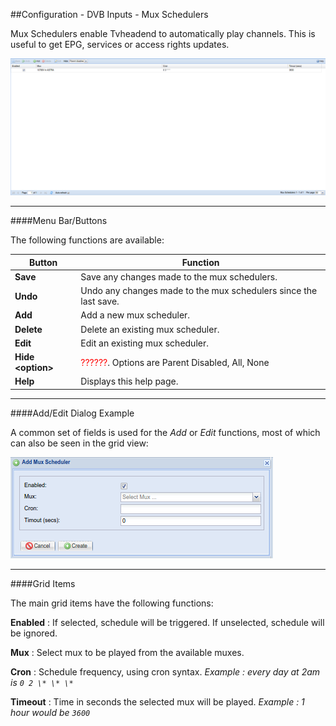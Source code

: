 ##Configuration - DVB Inputs - Mux Schedulers

Mux Schedulers enable Tvheadend to automatically play channels. This is
useful to get EPG, services or access rights updates.

!['Mux Schedulers \'Add\' Dialog' Tab](docresources/configdvbmuxsched.png)

---

####Menu Bar/Buttons

The following functions are available:

Button             | Function
-------------------|---------
**Save**           | Save any changes made to the mux schedulers.
**Undo**           | Undo any changes made to the mux schedulers since the last save.
**Add**            | Add a new mux scheduler.
**Delete**         | Delete an existing mux scheduler.
**Edit**           | Edit an existing mux scheduler.
**Hide <option\>** | <font color=red>??????</font>. Options are Parent Disabled, All, None
**Help**           | Displays this help page. 

---

####Add/Edit Dialog Example

A common set of fields is used for the _Add_ or _Edit_ functions, most
of which can also be seen in the grid view:

!['Mux Schedulers \'Add\' Dialog' Tab](docresources/configdvbmuxsched1.png)

---

####Grid Items

The main grid items have the following functions:

**Enabled**
: If selected, schedule will be triggered. If unselected, schedule will be
  ignored.

**Mux**
: Select mux to be played from the available muxes.

**Cron**
: Schedule frequency, using cron syntax. *Example : every day at 2am is `0 2 \* \* \*`*

**Timeout**
: Time in seconds the selected mux will be played. *Example : 1 hour would be `3600`*
